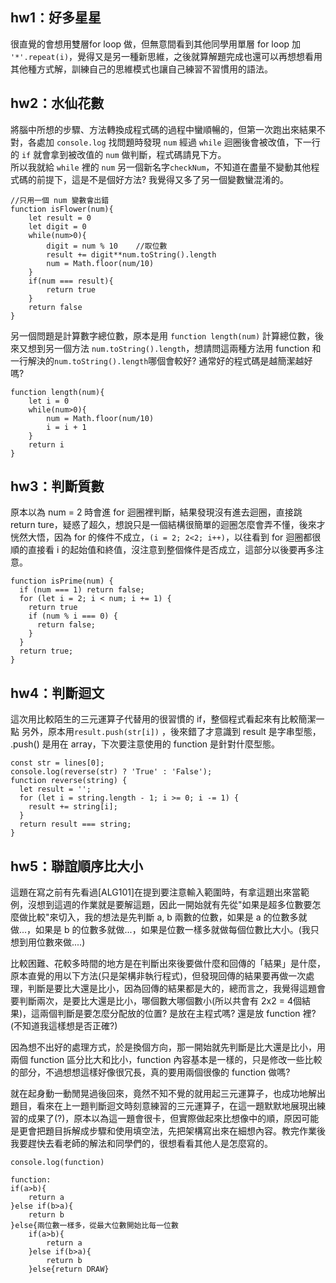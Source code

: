 ## hw1：好多星星
很直覺的會想用雙層for loop 做，但無意間看到其他同學用單層 for loop 加 ` '*'.repeat(i) `，覺得又是另一種新思維，之後就算解題完成也還可以再想想看用其他種方式解，訓練自己的思維模式也讓自己練習不習慣用的語法。
## hw2：水仙花數
將腦中所想的步驟、方法轉換成程式碼的過程中蠻順暢的，但第一次跑出來結果不對，各處加 `console.log` 找問題時發現 `num` 經過 `while` 迴圈後會被改值，下一行的 `if` 就會拿到被改值的 `num` 做判斷，程式碼請見下方。  
所以我就給 `while` 裡的 `num` 另一個新名字`checkNum`，不知道在盡量不變動其他程式碼的前提下，這是不是個好方法? 我覺得又多了另一個變數蠻混淆的。  

```javascript=  
//只用一個 num 變數會出錯
function isFlower(num){
    let result = 0
    let digit = 0           
    while(num>0){
        digit = num % 10    //取位數
        result += digit**num.toString().length  
        num = Math.floor(num/10)
    }
    if(num === result){
        return true
    }
    return false
}  
```

  

另一個問題是計算數字總位數，原本是用 `function length(num)` 計算總位數，後來又想到另一個方法 `num.toString().length`，想請問這兩種方法用 function 和一行解決的`num.toString().length`哪個會較好? 通常好的程式碼是越簡潔越好嗎?  
```javascript=
function length(num){
    let i = 0
    while(num>0){
        num = Math.floor(num/10)
        i = i + 1
    }
    return i
}
```
## hw3：判斷質數
原本以為 num = 2 時會進 for 迴圈裡判斷，結果發現沒有進去迴圈，直接跳 return ture，疑惑了超久，想說只是一個結構很簡單的迴圈怎麼會弄不懂，後來才恍然大悟，因為 for 的條件不成立，`(i = 2; 2<2; i++)`，以往看到 for 迴圈都很順的直接看 i 的起始值和終值，沒注意到整個條件是否成立，這部分以後要再多注意。  

```javascript=
function isPrime(num) {
  if (num === 1) return false;
  for (let i = 2; i < num; i += 1) {
    return true
    if (num % i === 0) {
      return false;
    }
  }
  return true;
}
```
## hw4：判斷迴文
這次用比較陌生的三元運算子代替用的很習慣的 if，整個程式看起來有比較簡潔一點
另外，原本用`result.push(str[i])` ，後來錯了才意識到 result 是字串型態， .push() 是用在 array，下次要注意使用的 function 是針對什麼型態。
```javascript=
const str = lines[0];
console.log(reverse(str) ? 'True' : 'False');
function reverse(string) {
  let result = '';
  for (let i = string.length - 1; i >= 0; i -= 1) {
    result += string[i];
  }
  return result === string;
}
```
## hw5：聯誼順序比大小
這題在寫之前有先看過[ALG101]在提到要注意輸入範圍時，有拿這題出來當範例，沒想到這週的作業就是要解這題，因此一開始就有先從"如果是超多位數要怎麼做比較"來切入，我的想法是先判斷 a, b 兩數的位數，如果是 a 的位數多就做...，如果是 b 的位數多就做...，如果是位數一樣多就做每個位數比大小。(我只想到用位數來做....)

比較困難、花較多時間的地方是在判斷出來後要做什麼和回傳的「結果」是什麼，原本直覺的用以下方法(只是架構非執行程式)，但發現回傳的結果要再做一次處理，判斷是要比大還是比小，因為回傳的結果都是大的，總而言之，我覺得這題會要判斷兩次，是要比大還是比小，哪個數大哪個數小(所以共會有 2x2 = 4個結果)，這兩個判斷是要怎麼分配放的位置? 是放在主程式嗎? 還是放 function 裡? (不知道我這樣想是否正確?)

因為想不出好的處理方式，於是換個方向，那一開始就先判斷是比大還是比小，用兩個 function 區分比大和比小，function 內容基本是一樣的，只是修改一些比較的部分，不過想想這樣好像很冗長，真的要用兩個很像的 function 做嗎?  

就在起身動一動閒晃過後回來，竟然不知不覺的就用起三元運算子，也成功地解出題目，看來在上一題判斷迴文時刻意練習的三元運算子，在這一題默默地展現出練習的成果了(?)，原本以為這一題會很卡，但實際做起來比想像中的順，原因可能是更會把題目拆解成步驟和使用填空法，先把架構寫出來在細想內容。教完作業後我要趕快去看老師的解法和同學們的，很想看看其他人是怎麼寫的。
```javascript=
console.log(function)

function:
if(a>b){
    return a
}else if(b>a){
    return b
}else{兩位數一樣多，從最大位數開始比每一位數
    if(a>b){
        return a
    }else if(b>a){
        return b 
    }else{return DRAW}    
```